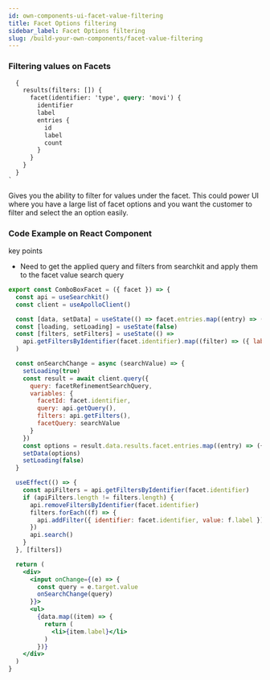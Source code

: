 ```yaml
---
id: own-components-ui-facet-value-filtering
title: Facet Options filtering
sidebar_label: Facet Options filtering
slug: /build-your-own-components/facet-value-filtering
---
```


### Filtering values on Facets
```graphql
  {
    results(filters: []) {
      facet(identifier: 'type', query: 'movi') {
        identifier
        label
        entries {
          id
          label
          count
        }
      }
    }
  }
`
```

Gives you the ability to filter for values under the facet. This could power UI where you have a large list of facet options and you want the customer to filter and select the an option easily.

### Code Example on React Component
key points
- Need to get the applied query and filters from searchkit and apply them to the facet value search query

```jsx
export const ComboBoxFacet = ({ facet }) => {
  const api = useSearchkit()
  const client = useApolloClient()

  const [data, setData] = useState(() => facet.entries.map((entry) => ({ label: entry.label })))
  const [loading, setLoading] = useState(false)
  const [filters, setFilters] = useState(() =>
    api.getFiltersByIdentifier(facet.identifier).map((filter) => ({ label: filter.value }))
  )

  const onSearchChange = async (searchValue) => {
    setLoading(true)
    const result = await client.query({
      query: facetRefinementSearchQuery,
      variables: {
        facetId: facet.identifier,
        query: api.getQuery(),
        filters: api.getFilters(),
        facetQuery: searchValue
      }
    })
    const options = result.data.results.facet.entries.map((entry) => ({ label: entry.label }))
    setData(options)
    setLoading(false)
  }

  useEffect(() => {
    const apiFilters = api.getFiltersByIdentifier(facet.identifier)
    if (apiFilters.length != filters.length) {
      api.removeFiltersByIdentifier(facet.identifier)
      filters.forEach((f) => {
        api.addFilter({ identifier: facet.identifier, value: f.label })
      })
      api.search()
    }
  }, [filters])

  return (
    <div>
      <input onChange={(e) => {
        const query = e.target.value
        onSearchChange(query)
      }}>
      <ul>
        {data.map((item) => {
          return (
            <li>{item.label}</li>
          )
        })}
    </div>
  )
}

```
